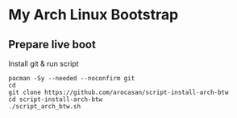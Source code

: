 # My Arch Linux Bootstrap

## Prepare live boot

Install git & run script

```
pacman -Sy --needed --noconfirm git
cd
git clone https://github.com/arocasan/script-install-arch-btw
cd script-install-arch-btw
./script_arch_btw.sh
```
